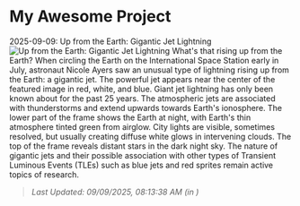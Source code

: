 # My Awesome Project

<!-- APOD Start -->
2025-09-09: Up from the Earth: Gigantic Jet Lightning
![Up from the Earth: Gigantic Jet Lightning](https://apod.nasa.gov/apod/image/2509/JetIss_nasa_960.jpg)
What's that rising up from the Earth? When circling the Earth on the International Space Station early in July, astronaut Nicole Ayers saw an unusual type of lightning rising up from the Earth: a gigantic jet. The powerful jet appears near the center of the featured image in red, white, and blue. Giant jet lightning has only been known about for the past 25 years. The atmospheric jets are associated with thunderstorms and extend upwards towards Earth's ionosphere.  The lower part of the frame shows the Earth at night, with Earth's thin atmosphere tinted green from airglow. City lights are visible, sometimes resolved, but usually creating diffuse white glows in intervening clouds.  The top of the frame reveals distant stars in the dark night sky. The nature of gigantic jets and their possible association with other types of Transient Luminous Events (TLEs) such as blue jets and red sprites remain active topics of research.
> _Last Updated: 09/09/2025, 08:13:38 AM (in )_
<!-- APOD End -->
